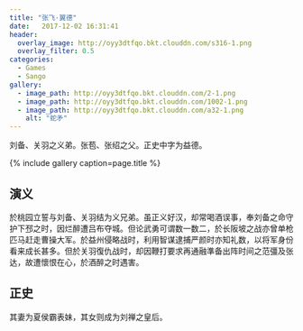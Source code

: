 ```yaml
---
title: "张飞·翼德"
date:   2017-12-02 16:31:41
header:
  overlay_image: http://oyy3dtfqo.bkt.clouddn.com/s316-1.png
  overlay_filter: 0.5
categories:
  - Games
  - Sango
gallery:
  - image_path: http://oyy3dtfqo.bkt.clouddn.com/2-1.png
  - image_path: http://oyy3dtfqo.bkt.clouddn.com/1002-1.png
  - image_path: http://oyy3dtfqo.bkt.clouddn.com/a32-1.png
    alt: "蛇矛"
---
```


刘备、关羽之义弟。张苞、张绍之父。正史中字为益德。

{% include gallery caption=page.title %}

## 演义

於桃园立誓与刘备、关羽结为义兄弟。虽正义好汉，却常喝酒误事，奉刘备之命守护下邳之时，因烂醉遭吕布夺城。但论武勇可谓数一数二，於长阪坡之战亦曾单枪匹马赶走曹操大军。於益州侵略战时，利用智谋逮捕严颜时亦知礼数，以将军身份看来成长甚多。但於关羽復仇战时，却因鞭打要求再通融準备出阵时间之范彊及张达，故遭懷恨在心，於酒醉之时遇害。

## 正史

其妻为夏侯霸表妹，其女则成为刘禅之皇后。